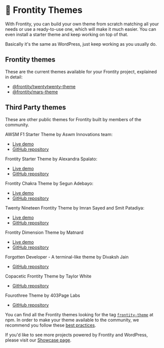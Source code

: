 # 🎨 Frontity Themes

With Frontity, you can build your own theme from scratch matching all your needs or use a ready-to-use one, which will make it much easier. You can even install a starter theme and keep working on top of that.

Basically it's the same as WordPress, just keep working as you usually do.

## Frontity themes

These are the current themes available for your Frontity project, explained in detail:

- [@frontity/twentytwenty-theme](twentytwenty-theme/README.md)
- [@frontity/mars-theme](frontity-mars-theme.md)

## **Third Party themes**

These are other public themes for Frontity built by members of the community.

AWSM F1 Starter Theme by Aswm Innovations team:

- [Live demo](https://awsm-theme.vercel.app/)
- [GitHub repository](https://github.com/awsmin/f1)

Frontity Starter Theme by Alexandra Spalato:

- [Live demo](https://frontity-starter-theme.alexadark.vercel.app/)
- [GitHub repository](https://github.com/alexadark/frontity-starter-theme)

Frontity Chakra Theme by Segun Adebayo:

- [Live demo](https://frontity-chakra.now.sh/)
- [GitHub repository](https://github.com/chakra-ui/frontity-chakra-ui-theme)

Twenty Nineteen Frontity Theme by Imran Sayed and Smit Patadiya:

- [Live demo](https://twentynineteen.frontity.org/)
- [GitHub repository](https://github.com/imranhsayed/frontity-twentynineteen)

Frontity Dimension Theme by Matnard

- [Live demo](https://dimension.matnard.vercel.app/)
- [GitHub repository](https://github.com/Matnard/frontity-dimension-theme)

Forgotten Developer - A terminal-like theme by Divaksh Jain

- [GitHub repository](https://github.com/Divaksh/forgotten-developer)

Copacetic Frontity Theme by Taylor White

- [GitHub repository](https://github.com/taylorchasewhite/tcw-frontity/)

Fourothree Theme by 403Page Labs

- [GitHub repository](https://github.com/403pagelabs/fourothree-theme)

You can find all the Frontity themes looking for the tag [`frontity-theme`](https://www.npmjs.com/search?q=keywords:frontity-theme) at npm. In order to make your theme available to the community, we recommend you follow these [best practices](https://docs.frontity.org/guides/how-to-share-a-frontity-project).

If you'd like to see more projects powered by Frontity and WordPress, please visit our [Showcase page](https://frontity.org/showcase/).
